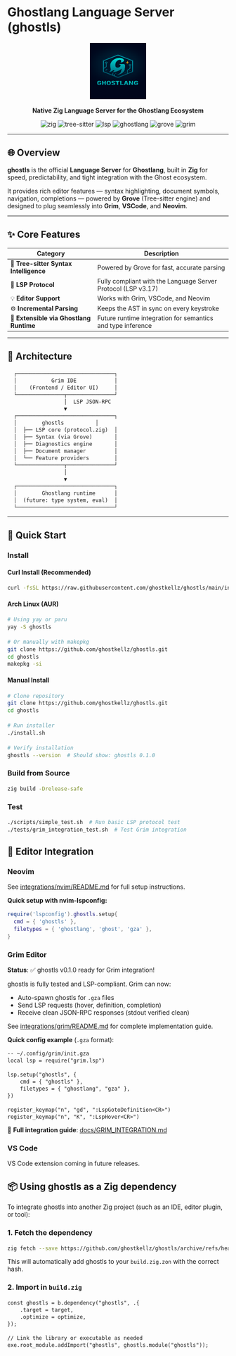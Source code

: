# Ghostlang Language Server (ghostls)

<div align="center">
  <img src="assets/icons/ghostls.png" alt="Ghostlang LSP Icon" width="128" height="128">

**Native Zig Language Server for the Ghostlang Ecosystem**

![zig](https://img.shields.io/badge/Built%20with-Zig-yellow?logo=zig)
![tree-sitter](https://img.shields.io/badge/Parser-TreeSitter-7B68EE?logo=treesitter)
![lsp](https://img.shields.io/badge/Protocol-Language%20Server%20Protocol-blue)
![ghostlang](https://img.shields.io/badge/Language-Ghostlang-7FFFD4)
![grove](https://img.shields.io/badge/Integration-Grove-green)
![grim](https://img.shields.io/badge/Editor-Grim%20IDE-gray)

</div>

---

## 🌐 Overview

**ghostls** is the official **Language Server** for **Ghostlang**, built in **Zig** for speed, predictability, and tight integration with the Ghost ecosystem.

It provides rich editor features — syntax highlighting, document symbols, navigation, completions — powered by **Grove** (Tree-sitter engine) and designed to plug seamlessly into **Grim**, **VSCode**, and **Neovim**.

---

## ✨ Core Features

| Category | Description |
|-----------|-------------|
| 🧠 **Tree-sitter Syntax Intelligence** | Powered by Grove for fast, accurate parsing |
| 🧩 **LSP Protocol** | Fully compliant with the Language Server Protocol (LSP v3.17) |
| 💡 **Editor Support** | Works with Grim, VSCode, and Neovim |
| ⚙️ **Incremental Parsing** | Keeps the AST in sync on every keystroke |
| 🧰 **Extensible via Ghostlang Runtime** | Future runtime integration for semantics and type inference |

---

## 🧱 Architecture

      ┌───────────────────────────────┐
      │           Grim IDE            │
      │    (Frontend / Editor UI)     │
      └───────────────┬───────────────┘
                      │  LSP JSON-RPC
                      ▼
      ┌───────────────────────────────┐
      │        ghostls          │
      │  ├── LSP core (protocol.zig)  │
      │  ├── Syntax (via Grove)       │
      │  ├── Diagnostics engine       │
      │  ├── Document manager         │
      │  └── Feature providers        │
      └───────────────┬───────────────┘
                      │
                      ▼
      ┌───────────────────────────────┐
      │        Ghostlang runtime      │
      │  (future: type system, eval)  │
      └───────────────────────────────┘

---

## 🚀 Quick Start

### Install

#### Curl Install (Recommended)
```bash
curl -fsSL https://raw.githubusercontent.com/ghostkellz/ghostls/main/install.sh | bash
```

#### Arch Linux (AUR)
```bash
# Using yay or paru
yay -S ghostls

# Or manually with makepkg
git clone https://github.com/ghostkellz/ghostls.git
cd ghostls
makepkg -si
```

#### Manual Install
```bash
# Clone repository
git clone https://github.com/ghostkellz/ghostls.git
cd ghostls

# Run installer
./install.sh

# Verify installation
ghostls --version  # Should show: ghostls 0.1.0
```

### Build from Source
```bash
zig build -Drelease-safe
```

### Test
```bash
./scripts/simple_test.sh  # Run basic LSP protocol test
./tests/grim_integration_test.sh  # Test Grim integration
```

## 📝 Editor Integration

### Neovim

See [integrations/nvim/README.md](integrations/nvim/README.md) for full setup instructions.

**Quick setup with nvim-lspconfig:**

```lua
require('lspconfig').ghostls.setup{
  cmd = { 'ghostls' },
  filetypes = { 'ghostlang', 'ghost', 'gza' },
}
```

### Grim Editor

**Status**: ✅ ghostls v0.1.0 ready for Grim integration!

ghostls is fully tested and LSP-compliant. Grim can now:
- Auto-spawn ghostls for `.gza` files
- Send LSP requests (hover, definition, completion)
- Receive clean JSON-RPC responses (stdout verified clean)

See [integrations/grim/README.md](integrations/grim/README.md) for complete implementation guide.

**Quick config example** (`.gza` format):

```ghostlang
-- ~/.config/grim/init.gza
local lsp = require("grim.lsp")

lsp.setup("ghostls", {
    cmd = { "ghostls" },
    filetypes = { "ghostlang", "gza" },
})

register_keymap("n", "gd", ":LspGotoDefinition<CR>")
register_keymap("n", "K", ":LspHover<CR>")
```

📖 **Full integration guide**: [docs/GRIM_INTEGRATION.md](docs/GRIM_INTEGRATION.md)

### VS Code

VS Code extension coming in future releases.

## 📦 Using ghostls as a Zig dependency

To integrate ghostls into another Zig project (such as an IDE, editor plugin, or tool):

### 1. Fetch the dependency
```bash
zig fetch --save https://github.com/ghostkellz/ghostls/archive/refs/heads/main.tar.gz
```

This will automatically add ghostls to your `build.zig.zon` with the correct hash.

### 2. Import in `build.zig`
```zig
const ghostls = b.dependency("ghostls", .{
    .target = target,
    .optimize = optimize,
});

// Link the library or executable as needed
exe.root_module.addImport("ghostls", ghostls.module("ghostls"));
```
